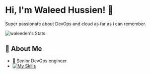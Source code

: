 # Hi, I'm Waleed Hussien! 👋

Super passionate about DevOps and cloud as far as i can remember.

![waleedeh's Stats](https://github-readme-stats.vercel.app/api?username=waleedeh&theme=vue-dark&show_icons=true&hide_border=true&count_private=true)

## 🚀 About Me

- 🔭 Senior DevOps engineer
- [![My Skills](https://skillicons.dev/icons?i=aws,gcp,azure&perline=3)](https://skillicons.dev)

